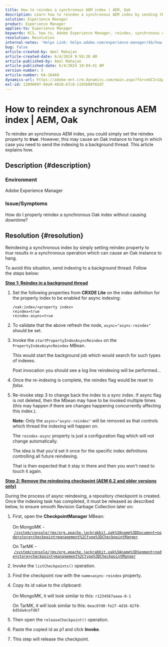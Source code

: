 ```yaml
---
title: How to reindex a synchronous AEM index | AEM, Oak
description: Learn how to reindex a synchronous AEM index by sending the indexing to a background thread.
solution: Experience Manager
product: Experience Manager
applies-to: Experience Manager
keywords: KCS, how to, Adobe Experience Manager, reindex, synchronous AEM index, Oak
resolution: Resolution
internal-notes: 'Helpx Link: helpx.adobe.com/experience-manager/kb/how-to-reindex-a-synchronous-AEM-index-AEM-Oak.html'
bug: false
article-created-by: Amol Mahajan
article-created-date: 6/4/2024 9:59:20 AM
article-published-by: Amol Mahajan
article-published-date: 6/4/2024 10:04:41 AM
version-number: 5
article-number: KA-16460
dynamics-url: https://adobe-ent.crm.dynamics.com/main.aspx?forceUCI=1&pagetype=entityrecord&etn=knowledgearticle&id=940b1517-5922-ef11-840b-6045bd006704
exl-id: 1209609f-84a9-4810-b7c8-1193b09f82d7
---
```

# How to reindex a synchronous AEM index | AEM, Oak


To reindex an synchronous AEM index, you could simply set the reindex property to <b>*true</b>*. However, this may cause an Oak instance to hang in which case you need to send the indexing to a background thread. This article explains how.

## Description {#description}


### Environment

Adobe Experience Manager



### Issue/Symptoms

How do I properly reindex a synchronous Oak index without causing downtime?


## Resolution {#resolution}


Reindexing a synchronous index by simply setting reindex property to *true* results in a synchronous operation which can cause an Oak instance to hang.

To avoid this situation, send indexing to a background thread. Follow the steps below:

<b><u>Step 1: Reindex in a background thread</u></b>

1. Set the following properties from <b>CRXDE Lite</b> on the index definition for the property index to be enabled for async indexing:<br>    


    ```
    /oak:index/<property index>
    reindex=true
    reindex-async=true
    ```


2. To validate that the above refresh the node, `async="async-reindex"` should be set.
3. Invoke the `startPropertyIndexAsyncReindex` on the `PropertyIndexAsyncReindex` MBean.<br>    


    This would start the background job which would search for such types of indexes.
    


    Post invocation you should see a log line reindexing will be performed...
4. Once the re-indexing is complete, the reindex flag would be reset to *false*.
5. Re-invoke step 3 to change back the index to a sync index. If async flag is not deleted, then the Mbean may have to be invoked multiple times (this may happen if there are changes happening concurrently affecting this index.).
    


    <b>Note:</b> Only the `async="async-reindex"` will be removed as that controls which thread the indexing will happen on.

    The `reindex-async` property is just a configuration flag which will not change automatically.

    The idea is that you'd set it once for the specific index definitions controlling all future reindexing.

    That is then expected that it stay in there and then you won't need to touch it again.


<b><u>Step 2: Remove the reindexing checkpoint (AEM 6.2 and older versions only)</u></b>

During the process of async reindexing, a repository checkpoint is created.
Once the indexing task has completed, it must be released as described below, to ensure smooth Revision Garbage Collection later on:

1. First, open the <b>CheckpointManager</b> MBean:<br>    
    On MongoMK - [`/system/console/jmx/org.apache.jackrabbit.oak%3Aname%3DDocument+node+store+checkpoint+management%2Ctype%3DCheckpointManger`](http://localhost:4502/system/console/jmx/org.apache.jackrabbit.oak%3Aname%3DDocument+node+store+checkpoint+management%2Ctype%3DCheckpointManger)
    
    On TarMK - [`/system/console/jmx/org.apache.jackrabbit.oak%3Aname%3DSegment+node+store+checkpoint+management%2Ctype%3DCheckpointManger`](http://localhost:4502/system/console/jmx/org.apache.jackrabbit.oak%3Aname%3DSegment+node+store+checkpoint+management%2Ctype%3DCheckpointManger)
2. Invoke the `listCheckpoints()` operation.
3. Find the checkpoint row with the `name=async-reindex` property.
4. Copy its id value to the clipboard:<br>    
    On MongoMK, it will look similar to this: `r1234567aaaa-0-1`
    
    On TarMK, it will look similar to this: `6eac07d0-fe27-4d16-82f8-6d5da4cefd67`
5. Then open the `releaseCheckpoint()` operation.
6. Paste the copied id as p1 and click <b>Invoke</b>.
7. This step will release the checkpoint.
